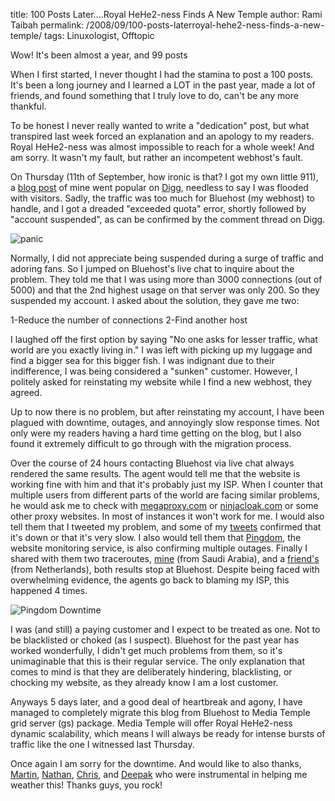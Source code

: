 title: 100 Posts Later....Royal HeHe2-ness Finds A New Temple
author: Rami Taibah 
permalink: /2008/09/100-posts-laterroyal-hehe2-ness-finds-a-new-temple/
tags: Linuxologist, Offtopic

Wow! It's been almost a year, and 99 posts

When I first started, I never thought I had the stamina to post a 100 posts. It's been a long journey and I learned a LOT in the past year, made a lot of friends, and found something that I truly love to do, can't be any more thankful.

To be honest I never really wanted to write a "dedication" post, but what transpired last week forced an explanation and an apology to my readers. Royal HeHe2-ness was almost impossible to reach for a whole week! And am sorry. It wasn't my fault, but rather an incompetent webhost's fault.

On Thursday (11th of September, how ironic is that? I got my own little 911), a [blog post]({filename}/blog/2008-09-11-run-windows-apps-100-seamlessly-on-ubuntu.markdown) of mine went popular on [Digg](http://digg.com/linux_unix/Run_Windows_Apps_100_Seamlessly_on_Ubuntu), needless to say I was flooded with visitors. Sadly, the traffic was too much for Bluehost (my webhost) to handle, and I got a dreaded "exceeded quota" error, shortly followed by "account suspended", as can be confirmed by the comment thread on Digg.

![panic]({filename}/images/panic.png)

Normally, I did not appreciate being suspended during a surge of traffic and adoring fans. So I jumped on Bluehost's live chat to inquire about the problem. They told me that I was using more than 3000 connections (out of 5000) and that the 2nd highest usage on that server was only 200. So they suspended my account. I asked about the solution, they gave me two:

1-Reduce the number of connections 
2-Find another host

I laughed off the first option by saying "No one asks for lesser traffic, what world are you exactly living in." I was left with picking up my luggage and find a bigger sea for this bigger fish. I was indignant due to their indifference, I was being considered a "sunken" customer. However, I politely asked for reinstating my website while I find a new webhost, they agreed.

Up to now there is no problem, but after reinstating my account, I have been plagued with downtime, outages, and annoyingly slow response times. Not only were my readers having a hard time getting on the blog, but I also found it extremely difficult to go through with the migration process.

Over the course of 24 hours contacting Bluehost via live chat always rendered the same results. The agent would tell me that the website is working fine with him and that it's probably just my ISP. When I counter that multiple users from different parts of the world are facing similar problems, he would ask me to check with [megaproxy.com](http://megaproxy.com/) or [ninjacloak.com](http://www.ninjacloak.com) or some other proxy websites. In most of instances it won't work for me. I would also tell them that I tweeted my problem, and  some of my [tweets](http://twitter.com/sirclown82/statuses/920289699) confirmed that it's down or that it's very slow. I also would tell them that [Pingdom](http://www.pingdom.com), the website monitoring service, is also confirming multiple outages. Finally I shared with them two traceroutes, [mine](http://pastebin.com/m7bdc04a6) (from Saudi Arabia), and a [friend's](http://pastebin.com/m7ec74b3f) (from Netherlands), both results stop at Bluehost. Despite being  faced with overwhelming evidence, the agents go back to blaming my ISP, this happened 4 times.

![Pingdom Downtime]({filename}/images/pingdom-downtime.png)

I was (and still) a paying customer and I expect to be treated as one. Not to be blacklisted or choked (as I suspect). Bluehost for the past year has worked wonderfully, I didn't get much problems from them, so it's unimaginable that this is their regular service. The only explanation that comes to mind is that they are deliberately hindering, blacklisting, or chocking my website, as they already know I am a lost customer.

Anyways 5 days later, and a good deal of heartbreak and agony, I have managed to completely migrate this blog from Bluehost to Media Temple grid server (gs) package. Media Temple will offer Royal HeHe2-ness dynamic scalability, which means I will always be ready for intense bursts of traffic like the one I witnessed last Thursday.

Once again I am sorry for the downtime. And would like to also thanks, [Martin](http://www.matusiak.eu), [Nathan](http://twitter.com/notq), [Chris](http://chris.cotter.me/), and [Deepak](http://www.ditii.com) who were instrumental in helping me weather this! Thanks guys, you rock!
